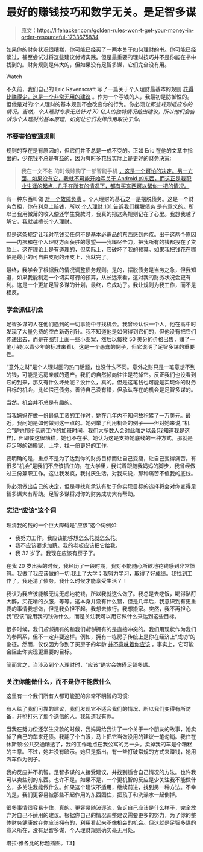 # 最好的赚钱技巧和数学无关。是足智多谋

> 原文：<https://lifehacker.com/golden-rules-won-t-get-your-money-in-order-resourceful-1733675834>

如果你的财务状况很糟糕，你可能已经买了一两本关于如何理财的书。你可能已经读过，甚至尝试过将这些建议付诸实践。但是最重要的理财技巧并不是你能在书中找到的。财务规则是伟大的，但如果没有足智多谋，它们完全没有用。

Watch

不久前，我们自己的 Eric Ravenscraft 写了一篇关于个人理财最基本的规则 [花得比赚得少，这是一个非常无用的建议](https://lifehacker.com/spend-less-than-you-earn-is-useless-unhelpful-financ-1710042416) 。作为一个写钱的人，我最初是防御性的。但他是对的:个人理财的基本规则不会改变你的行为。你必须*让那些规则适应你的情况。当然，个人理财专家无法针对 70 亿人的独特情况给出建议，所以他们会告诉你个人理财的基本原理，如何让它们发挥作用取决于你。*

### 不要害怕变通规则

规则的存在是有原因的，但它们并不总是一成不变的。正如 Eric 在他的文章中指出的，少花钱不总是有益的，因为有时多花钱实际上是更好的财务决策:

> 我在一文不名 的时候赊购了一部智能手机 [，这是一个可怕的决定。另一方面，如果没有它，我就不可能开始写关于 Android 的东西，而这正是我职业生涯的起点...几乎在所有的情况下，都有买东西可以帮你一把的情况。](http://lifehacker.com/the-financial-advice-im-glad-i-ignored-when-i-was-brok-1492198947)

有一种东西叫做 [对一个故障负责](http://twocents.lifehacker.com/when-smart-personal-finance-habits-become-just-stupid-1719428246) 。个人理财的基石之一是摆脱债务。这是一个财务负担，你在利息上赔钱，所以 [个人理财 101 告诉我们摆脱债务](https://lifehacker.com/no-matter-what-building-wealth-always-comes-down-to-th-1692215227) 是有意义的。所以当我用微薄的收入偿还学生贷款时，我真的把这条规则记在了心里。我想我越了解它，我就越擅长个人理财。

但是这条规定让我对花钱买任何不是基本必需品的东西感到内疚。出于这两个原因——内疚和在个人理财方面获胜的愿望——我竭尽全力，把我所有的钱都投在了贷款上。这在理论上是有道理的，但实际上，它破坏了我的预算。如果我把钱花在哪怕是最小的可自由支配的开支上，我就完了。

最终，我学会了根据我的情况调整债务规则。是的，摆脱债务是当务之急，但我知道，如果我能制定一个切实可行的预算，从长远来看，这对我的财务状况会更有利。这是一个更加足智多谋的计划，最终，它成功了。我让规则为我工作，而不是相反。

### 学会抓住机会

足智多谋的人在他们遇到的一切事物中寻找机会。我曾经认识一个人，他在高中时发现了大量免费的空白新奇别针。我不知道他是如何得到它们的，但他没有把它们传递出去，而是在图钉上画一些小图案，然后以每枚 50 美分的价格出售，赚了一笔小钱(以青少年的标准来看)。这是一个愚蠢的例子，但它说明了足智多谋的重要性。

“意外之财”是个人理财圈的热门话题，也没什么不同。意外之财只是一笔意想不到的钱，可能是远房亲戚的遗产。我们的自然倾向往往是花掉它。反正我们也没看到它的到来，那又有什么坏处呢？没什么，真的。但是这笔钱也可能是实现你的财务目标的机会，比如偿还债务。善待自己没有错，但承认存在的机会是足智多谋的。

当然，机会并不总是有趣的。

当我妈妈在做一份最低工资的工作时，她在几年内不知何故积累了一万美元。最近，我问她是如何做到这一点的。她列举了利用机会的例子——但对她来说,“机会”是她那份低薪工作的加班时间。我们大多数人会对此嗤之以鼻(我知道我是这样)，但即使这很糟糕，她也不在乎。她认为这是支持她底线的一种方式，那就是存足够的钱搬家，上学，找一份更好的工作。

要明确的是，重点不是为了达到你的财务目标而让自己变瘦，让自己变得痛苦。有很多“机会”是我们不应该抓住的。在大学里，我试着跟随我妈妈的脚步，我曾经做过三份兼职工作。这让我发疯，我讨厌生活。对我来说，那种痛苦不值我的底线。

你必须做出自己的决定，但是寻找和承认有助于你实现目标的选择将会对你变得足智多谋大有帮助。足智多谋将对你的财务成功大有帮助。

### 忘记“应该”这个词

理清我的钱的一个巨大障碍是“应该”这个词例如:

*   我努力工作。我应该能够想怎么花就怎么花。
*   我不应该要求加薪。我的老板应该把它给我。
*   我 32 岁了。我现在应该有房子了。

在我 20 岁出头的时候，我经历了一段时期，我对不能随心所欲地花钱感到非常愤怒。我做了我应该做的一切:我上了大学；我努力学习，取得了好成绩。我找到工作了。我还清了债务。我什么时候才能享受生活？！

我认为我应该能够无忧无虑地花钱，所以我就这么做了。我总是去吃饭，喝得酩酊大醉，买花哨的衣服，等等。这本身并没有什么错，但是几年后，我意识到有更重要的事情我想做，但是我负担不起。我想去旅行。我想搬家。突然，我不再担心我“应该”能用我的钱做什么，而是关注我可以用它做什么来达到这些目标。

很多时候，我们*应该*拥有的和我们*能够*拥有的是直接冲突的。我们用现状作为我们的参照系，但不一定非要这样。例如，拥有一栋房子传统上是你在经济上“成功”的象征。然而，仅仅因为你到了买房子的年龄 [并不意味着你应该](https://lifehacker.com/should-i-buy-a-home-or-just-keep-renting-1699277766) ，事实上，它可能会阻止你实现更重要的目标。

简而言之，当涉及到个人理财时，“应该”确实会妨碍足智多谋。

### 关注你能做什么，而不是你不能做什么

这里有一个我们所有人都可能犯的非常不明智的习惯:

有人给了我们可靠的建议，我们发现它不适合我们的情况，所以我们变得有所防备，开枪打死了那个送信的人。我知道我有罪。

当我在努力偿还学生贷款的时候，我妈妈给我讲了一个关于一个朋友的故事，她卖掉了自己的车来还债。我翻了个白眼，马上把它当做没用的建议一笔勾销。我住在休斯顿:公共交通糟透了，我的工作地点在我公寓的另一头。卖掉我的车是个糟糕的主意。不过，她并没有暗示。她只是指出，有一些打破常规的方式来赚钱，她用汽车作为例子。

我的反应并不机智。足智多谋的人接受建议，并找到适合自己情况的方法。也许我可以卖些别的东西。也许不是。如果不是，一个更机智的反应是少关注我不能做什么，多关注我能做什么。如果这个建议不适用，继续前进，找到另一种方法。不幸的是，我们更容易被那些不起作用的东西困住，把孩子和洗澡水一起倒掉。

很多事情很容易卡住，真的。更容易随波逐流，告诉自己应该是什么样子，完全放弃对自己不适用的建议。根据你自己的情况调整建议需要更多的努力，为了你的整体财务健康放弃你应该拥有的，利用看起来不像机会的机会。但这就是足智多谋的意义所在，没有足智多谋，个人理财规则确实毫无用处。

塔拉·雅各比的标题插图。T3】